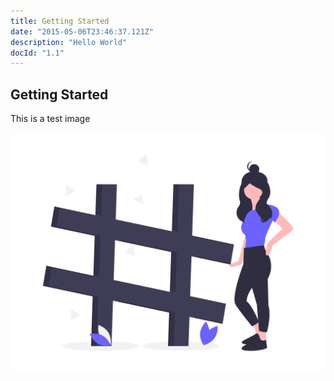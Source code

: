 ```yaml
---
title: Getting Started
date: "2015-05-06T23:46:37.121Z"
description: "Hello World"
docId: "1.1"
---
```


## Getting Started

This is a test image

![Test image](./getting-started-image.png)
